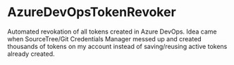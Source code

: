 # AzureDevOpsTokenRevoker
Automated revokation of all tokens created in Azure DevOps.  Idea came when SourceTree/Git Credentials Manager messed up and created thousands of tokens on my account instead of saving/reusing active tokens already created.
